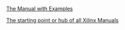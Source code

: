[The Manual with Examples](https://www.xilinx.com/support/documentation/sw_manuals/xilinx2018_3/ug901-vivado-synthesis.pdf)

[The starting point or hub of all Xilinx Manuals](https://www.xilinx.com/support/documentation-navigation/design-hubs/dh0018-vivado-synthesis-hub.html)

